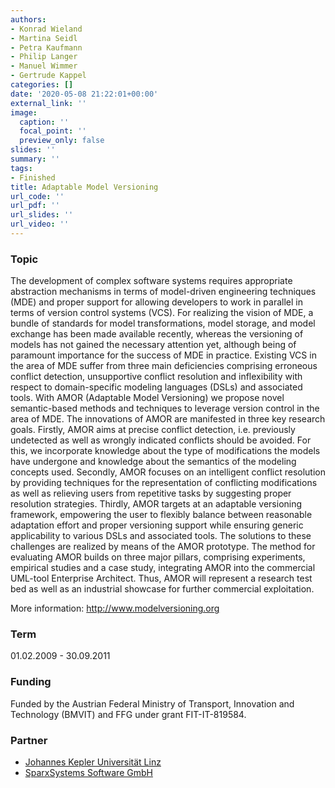 ```yaml
---
authors:
- Konrad Wieland
- Martina Seidl
- Petra Kaufmann
- Philip Langer
- Manuel Wimmer
- Gertrude Kappel
categories: []
date: '2020-05-08 21:22:01+00:00'
external_link: ''
image:
  caption: ''
  focal_point: ''
  preview_only: false
slides: ''
summary: ''
tags:
- Finished
title: Adaptable Model Versioning
url_code: ''
url_pdf: ''
url_slides: ''
url_video: ''
---
```


### Topic

The development of complex software systems requires appropriate abstraction mechanisms in terms of model-driven engineering techniques (MDE) and proper support for allowing developers to work in parallel in terms of version control systems (VCS). For realizing the vision of MDE, a bundle of standards for model transformations, model storage, and model exchange has been made available recently, whereas the versioning of models has not gained the necessary attention yet, although being of paramount importance for the success of MDE in practice. Existing VCS in the area of MDE suffer from three main deficiencies comprising erroneous conflict detection, unsupportive conflict resolution and inflexibility with respect to domain-specific modeling languages (DSLs) and associated tools. With AMOR (Adaptable Model Versioning) we propose novel semantic-based methods and techniques to leverage version control in the area of MDE. The innovations of AMOR are manifested in three key research goals. Firstly, AMOR aims at precise conflict detection, i.e. previously undetected as well as wrongly indicated conflicts should be avoided. For this, we incorporate knowledge about the type of modifications the models have undergone and knowledge about the semantics of the modeling concepts used. Secondly, AMOR focuses on an intelligent conflict resolution by providing techniques for the representation of conflicting modifications as well as relieving users from repetitive tasks by suggesting proper resolution strategies. Thirdly, AMOR targets at an adaptable versioning framework, empowering the user to flexibly balance between reasonable adaptation effort and proper versioning support while ensuring generic applicability to various DSLs and associated tools. The solutions to these challenges are realized by means of the AMOR prototype. The method for evaluating AMOR builds on three major pillars, comprising experiments, empirical studies and a case study, integrating AMOR into the commercial UML-tool Enterprise Architect. Thus, AMOR will represent a research test bed as well as an industrial showcase for further commercial exploitation.

More information: <http://www.modelversioning.org>

### Term

01.02.2009 - 30.09.2011

### Funding

Funded by the Austrian Federal Ministry of Transport, Innovation and Technology (BMVIT) and FFG under grant FIT-IT-819584.

### Partner

<ul class="partnerList"><li><a href="http://www.jku.at/">Johannes Kepler Universität Linz</a></li><li><a href="http://www.sparxsystems.at/">SparxSystems Software GmbH</a></li></ul>